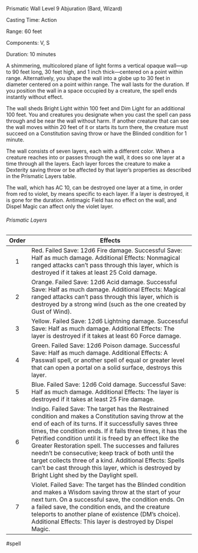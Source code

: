 Prismatic Wall
Level 9 Abjuration (Bard, Wizard)

Casting Time: Action

Range: 60 feet

Components: V, S

Duration: 10 minutes

A shimmering, multicolored plane of light forms a vertical opaque wall—up to 90 feet long, 30 feet high, and 1 inch thick—centered on a point within range. Alternatively, you shape the wall into a globe up to 30 feet in diameter centered on a point within range. The wall lasts for the duration. If you position the wall in a space occupied by a creature, the spell ends instantly without effect.

The wall sheds Bright Light within 100 feet and Dim Light for an additional 100 feet. You and creatures you designate when you cast the spell can pass through and be near the wall without harm. If another creature that can see the wall moves within 20 feet of it or starts its turn there, the creature must succeed on a Constitution saving throw or have the Blinded condition for 1 minute.

The wall consists of seven layers, each with a different color. When a creature reaches into or passes through the wall, it does so one layer at a time through all the layers. Each layer forces the creature to make a Dexterity saving throw or be affected by that layer’s properties as described in the Prismatic Layers table.

The wall, which has AC 10, can be destroyed one layer at a time, in order from red to violet, by means specific to each layer. If a layer is destroyed, it is gone for the duration. Antimagic Field has no effect on the wall, and Dispel Magic can affect only the violet layer.
###### Prismatic Layers
| Order | Effects                                                                                                                                                                                                                                                                                                                                                                                                                                                                                                                                                               |
| :---: | --------------------------------------------------------------------------------------------------------------------------------------------------------------------------------------------------------------------------------------------------------------------------------------------------------------------------------------------------------------------------------------------------------------------------------------------------------------------------------------------------------------------------------------------------------------------- |
|   1   | Red. Failed Save: 12d6 Fire damage. Successful Save: Half as much damage. Additional Effects: Nonmagical ranged attacks can’t pass through this layer, which is destroyed if it takes at least 25 Cold damage.                                                                                                                                                                                                                                                                                                                                                        |
|   2   | Orange. Failed Save: 12d6 Acid damage. Successful Save: Half as much damage. Additional Effects: Magical ranged attacks can’t pass through this layer, which is destroyed by a strong wind (such as the one created by Gust of Wind).                                                                                                                                                                                                                                                                                                                                 |
|   3   | Yellow. Failed Save: 12d6 Lightning damage. Successful Save: Half as much damage. Additional Effects: The layer is destroyed if it takes at least 60 Force damage.                                                                                                                                                                                                                                                                                                                                                                                                    |
|   4   | Green. Failed Save: 12d6 Poison damage. Successful Save: Half as much damage. Additional Effects: A Passwall spell, or another spell of equal or greater level that can open a portal on a solid surface, destroys this layer.                                                                                                                                                                                                                                                                                                                                        |
|   5   | Blue. Failed Save: 12d6 Cold damage. Successful Save: Half as much damage. Additional Effects: The layer is destroyed if it takes at least 25 Fire damage.                                                                                                                                                                                                                                                                                                                                                                                                            |
|   6   | Indigo. Failed Save: The target has the Restrained condition and makes a Constitution saving throw at the end of each of its turns. If it successfully saves three times, the condition ends. If it fails three times, it has the Petrified condition until it is freed by an effect like the Greater Restoration spell. The successes and failures needn’t be consecutive; keep track of both until the target collects three of a kind. Additional Effects: Spells can’t be cast through this layer, which is destroyed by Bright Light shed by the Daylight spell. |
|   7   | Violet. Failed Save: The target has the Blinded condition and makes a Wisdom saving throw at the start of your next turn. On a successful save, the condition ends. On a failed save, the condition ends, and the creature teleports to another plane of existence (DM’s choice). Additional Effects: This layer is destroyed by Dispel Magic.                                                                                                                                                                                                                        |

#spell
